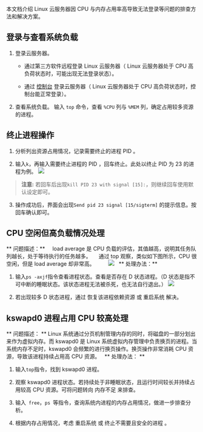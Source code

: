 
本文档介绍 Linux 云服务器因 CPU 与内存占用率高导致无法登录等问题的排查方法和解决方案。

## 登录与查看系统负载

 1. 登录云服务器。
	- 通过第三方软件远程登录 Linux 云服务器（ Linux 云服务器处于 CPU 高负荷状态时，可能出现无法登录状态）。

	- 通过 [控制台](https://console.qcloud.com/cvm) 登录云服务器（ Linux 云服务器处于 CPU 高负荷状态时，控制台能正常登录）。

 2. 查看系统负载。
 输入 ` top ` 命令，查看 `%CPU` 列与 `%MEM` 列，确定占用较多资源的进程。

## 终止进程操作

 1. 分析列出资源占用情况，记录需要终止的进程 PID 。

 2. 输入` k `，再输入需要终止进程的 PID ，回车终止。此处以终止 PID 为 23 的进程为例。
![](//mc.qcloudimg.com/static/img/61cd74354cf2b4d2a80a83528a500f5c/image.png)
 >**注意:**
 >若回车后出现`kill PID 23 with signal [15]:`，则继续回车使用默认设定即可。

 3. 操作成功后，界面会出现` Send pid 23 signal [15/sigterm] ` 的提示信息。按回车确认即可。

## CPU 空闲但高负载情况处理
** 问题描述：**
&nbsp;&nbsp;&nbsp;&nbsp;load average 是 CPU 负载的评估，其值越高，说明其任务队列越长，处于等待执行的任务越多。
&nbsp;&nbsp;&nbsp;&nbsp;通过 top 观察，类似如下图所示，CPU 很空闲，但是 load average 却非常高。
&nbsp;&nbsp;&nbsp;&nbsp;&nbsp;&nbsp;&nbsp;&nbsp;![](//mc.qcloudimg.com/static/img/4ddf663a68ee602d8cf8075d88edccf6/image.png)
 
** 处理办法：**
 
 1. 输入` ps -axjf `指令查看进程状态。查看是否存在 D 状态进程。（D 状态是指不可中断的睡眠状态。该状态进程无法被杀死，也无法自行退出。）
![](//mc.qcloudimg.com/static/img/32420d3fe022b57d85120c941705dbf6/image.png)

 2. 若出现较多 D 状态进程，通过 恢复该进程依赖资源 或 重启系统 解决。


## kswapd0 进程占用 CPU 较高处理
** 问题描述： **
Linux 系统通过分页机制管理内存的同时，将磁盘的一部分划出来作为虚拟内存。而 kswapd0 是 Linux 系统虚拟内存管理中负责换页的进程。当系统内存不足时，kswapd0 会频繁的进行换页操作。换页操作非常消耗 CPU 资源，导致该进程持续占用高 CPU 资源。
 
** 处理办法： **
 1. 输入` top `指令，找到 kswapd0 进程。

 2. 观察 kswapd0 进程状态。若持续处于非睡眠状态，且运行时间较长并持续占用较高 CPU 资源。可将问题转向 内存不足 来排查。

 3. 输入` free`，`ps `等指令，查询系统内进程的内存占用情况，做进一步排查分析。

 4. 根据内存占用情况，考虑 重启系统 或 终止不需要且安全的进程 。
